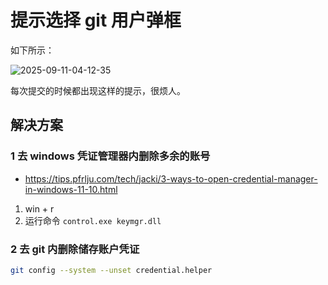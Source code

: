 # 提示选择 git 用户弹框

如下所示：

![2025-09-11-04-12-35](https://gh-img-store.ruan-cat.com/img/2025-09-11-04-12-35.png)

每次提交的时候都出现这样的提示，很烦人。

## 解决方案

### 1 去 windows 凭证管理器内删除多余的账号

- https://tips.pfrlju.com/tech/jacki/3-ways-to-open-credential-manager-in-windows-11-10.html

1. win + r
2. 运行命令 `control.exe keymgr.dll`

### 2 去 git 内删除储存账户凭证

```bash
git config --system --unset credential.helper
```
